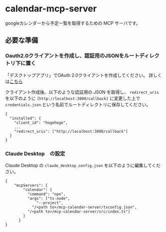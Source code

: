 # calendar-mcp-server

googleカレンダーから予定一覧を取得するための MCP サーバです。

## 必要な準備

### Oauth2.0クライアントを作成し、認証用のJSONをルートディレクトリ下に置く

「デスクトップアプリ」でOAuth 2.0クライアントを作成してください。
詳しくは[こちら](https://developers.google.com/identity/protocols/oauth2?hl=ja)

クライアント作成後、以下のような認証用の JSON を取得し、 `redirect_uris` を以下のように `[http://localhost:3000/callback]` に変更した上で `credentials.json` という名前でルートディレクトリに保存してください。

```
{
  "installed": {
    "client_id": "hogehoge",
    ...
    "redirect_uris": ["http://localhost:3000/callback"]
  }
}
```

### Claude Desktop　の設定

Claude Desktop の `claude_desktop_config.json` を以下のように編集してください。

```
{
    "mcpServers": {
        "calendar": {
          "command": "npx",
          "args": ["ts-node",
              "--project",
            "/<path to>/mcp-calendar-server/tsconfig.json",
          "/<path to>/mcp-calendar-server/src/index.ts"]
        }
      }
}

```
